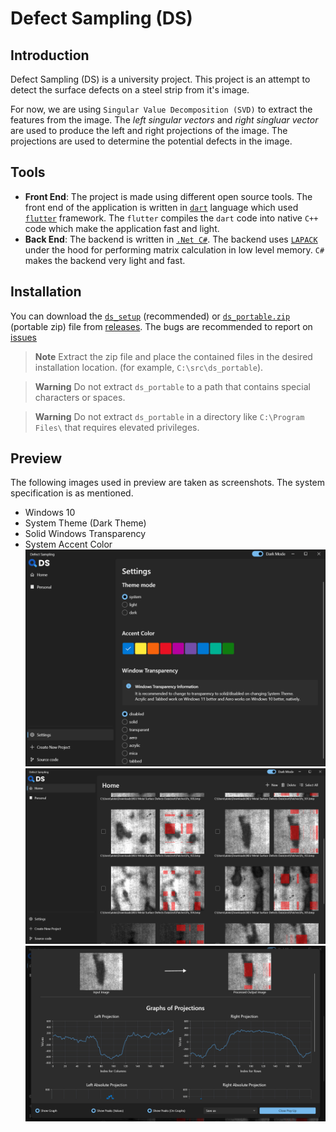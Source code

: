 # Defect Sampling (DS)

## Introduction
Defect Sampling (DS) is a university project. 
This project is an attempt to detect the surface defects on a steel strip from it's image.

For now, we are using `Singular Value Decomposition (SVD)` to extract the features from the image.
The *left singular vectors* and *right singluar vector* are used to produce the left and right projections of the image.
The projections are used to determine the potential defects in the image.

## Tools
- **Front End**: The project is made using different open source tools.
The front end of the application is written in [`dart`](https://dart.dev/) language
which used [`flutter`](https://flutter.dev/) framework. The `flutter` compiles the `dart` code
into native `C++` code which make the application fast and light.
- **Back End**: The backend is written in [`.Net C#`](https://learn.microsoft.com/en-us/dotnet/csharp/). 
The backend uses [`LAPACK`](https://netlib.org/lapack/) under the hood for performing matrix
calculation in low level memory. `C#` makes the backend very light and fast.

## Installation

You can download the [`ds_setup`](https://github.com/Tsuzat/DS/releases/download/v0.1/ds_setup.exe) (recommended) or [`ds_portable.zip`](https://github.com/Tsuzat/DS/releases/download/v0.1/ds_portable.zip) (portable zip) file from [releases](https://github.com/Tsuzat/DS/releases).
The bugs are recommended to report on [issues](https://github.com/Tsuzat/DS/issues)
> **Note** Extract the zip file and place the contained files in the desired installation location. (for example, `C:\src\ds_portable`).

>**Warning** Do not extract `ds_portable` to a path that contains special characters or spaces.

>**Warning** Do not extract `ds_portable` in a directory like `C:\Program Files\` that requires elevated privileges.

## Preview

The following images used in preview are taken as screenshots.
The system specification is as mentioned.
- Windows 10
- System Theme (Dark Theme)
- Solid Windows Transparency
- System Accent Color
![capture](./preview_images/Capture.PNG)
![capture](./preview_images/Capture1.PNG)
![capture](./preview_images/Capture2.PNG)

